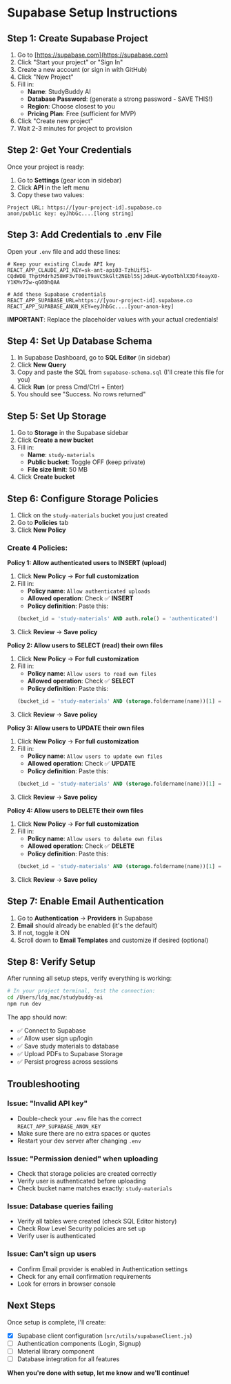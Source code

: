 # Supabase Setup Instructions

## Step 1: Create Supabase Project

1. Go to [https://supabase.com](https://supabase.com)
2. Click "Start your project" or "Sign In"
3. Create a new account (or sign in with GitHub)
4. Click "New Project"
5. Fill in:
   - **Name**: StudyBuddy AI
   - **Database Password**: (generate a strong password - SAVE THIS!)
   - **Region**: Choose closest to you
   - **Pricing Plan**: Free (sufficient for MVP)
6. Click "Create new project"
7. Wait 2-3 minutes for project to provision

## Step 2: Get Your Credentials

Once your project is ready:

1. Go to **Settings** (gear icon in sidebar)
2. Click **API** in the left menu
3. Copy these two values:

```
Project URL: https://[your-project-id].supabase.co
anon/public key: eyJhbGc....[long string]
```

## Step 3: Add Credentials to .env File

Open your `.env` file and add these lines:

```env
# Keep your existing Claude API key
REACT_APP_CLAUDE_API_KEY=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

# Add these Supabase credentials
REACT_APP_SUPABASE_URL=https://[your-project-id].supabase.co
REACT_APP_SUPABASE_ANON_KEY=eyJhbGc....[your-anon-key]
```

**IMPORTANT**: Replace the placeholder values with your actual credentials!

## Step 4: Set Up Database Schema

1. In Supabase Dashboard, go to **SQL Editor** (in sidebar)
2. Click **New Query**
3. Copy and paste the SQL from `supabase-schema.sql` (I'll create this file for you)
4. Click **Run** (or press Cmd/Ctrl + Enter)
5. You should see "Success. No rows returned"

## Step 5: Set Up Storage

1. Go to **Storage** in the Supabase sidebar
2. Click **Create a new bucket**
3. Fill in:
   - **Name**: `study-materials`
   - **Public bucket**: Toggle OFF (keep private)
   - **File size limit**: 50 MB
4. Click **Create bucket**

## Step 6: Configure Storage Policies

1. Click on the `study-materials` bucket you just created
2. Go to **Policies** tab
3. Click **New Policy**

### Create 4 Policies:

**Policy 1: Allow authenticated users to INSERT (upload)**
1. Click **New Policy** → **For full customization**
2. Fill in:
   - **Policy name**: `Allow authenticated uploads`
   - **Allowed operation**: Check ✅ **INSERT**
   - **Policy definition**: Paste this:
   ```sql
   (bucket_id = 'study-materials' AND auth.role() = 'authenticated')
   ```
3. Click **Review** → **Save policy**

**Policy 2: Allow users to SELECT (read) their own files**
1. Click **New Policy** → **For full customization**
2. Fill in:
   - **Policy name**: `Allow users to read own files`
   - **Allowed operation**: Check ✅ **SELECT**
   - **Policy definition**: Paste this:
   ```sql
   (bucket_id = 'study-materials' AND (storage.foldername(name))[1] = auth.uid()::text)
   ```
3. Click **Review** → **Save policy**

**Policy 3: Allow users to UPDATE their own files**
1. Click **New Policy** → **For full customization**
2. Fill in:
   - **Policy name**: `Allow users to update own files`
   - **Allowed operation**: Check ✅ **UPDATE**
   - **Policy definition**: Paste this:
   ```sql
   (bucket_id = 'study-materials' AND (storage.foldername(name))[1] = auth.uid()::text)
   ```
3. Click **Review** → **Save policy**

**Policy 4: Allow users to DELETE their own files**
1. Click **New Policy** → **For full customization**
2. Fill in:
   - **Policy name**: `Allow users to delete own files`
   - **Allowed operation**: Check ✅ **DELETE**
   - **Policy definition**: Paste this:
   ```sql
   (bucket_id = 'study-materials' AND (storage.foldername(name))[1] = auth.uid()::text)
   ```
3. Click **Review** → **Save policy**

## Step 7: Enable Email Authentication

1. Go to **Authentication** → **Providers** in Supabase
2. **Email** should already be enabled (it's the default)
3. If not, toggle it ON
4. Scroll down to **Email Templates** and customize if desired (optional)

## Step 8: Verify Setup

After running all setup steps, verify everything is working:

```bash
# In your project terminal, test the connection:
cd /Users/ldg_mac/studybuddy-ai
npm run dev
```

The app should now:
- ✅ Connect to Supabase
- ✅ Allow user sign up/login
- ✅ Save study materials to database
- ✅ Upload PDFs to Supabase Storage
- ✅ Persist progress across sessions

## Troubleshooting

### Issue: "Invalid API key"
- Double-check your `.env` file has the correct `REACT_APP_SUPABASE_ANON_KEY`
- Make sure there are no extra spaces or quotes
- Restart your dev server after changing `.env`

### Issue: "Permission denied" when uploading
- Check that storage policies are created correctly
- Verify user is authenticated before uploading
- Check bucket name matches exactly: `study-materials`

### Issue: Database queries failing
- Verify all tables were created (check SQL Editor history)
- Check Row Level Security policies are set up
- Verify user is authenticated

### Issue: Can't sign up users
- Confirm Email provider is enabled in Authentication settings
- Check for any email confirmation requirements
- Look for errors in browser console

## Next Steps

Once setup is complete, I'll create:
- [x] Supabase client configuration (`src/utils/supabaseClient.js`)
- [ ] Authentication components (Login, Signup)
- [ ] Material library component
- [ ] Database integration for all features

**When you're done with setup, let me know and we'll continue!**
